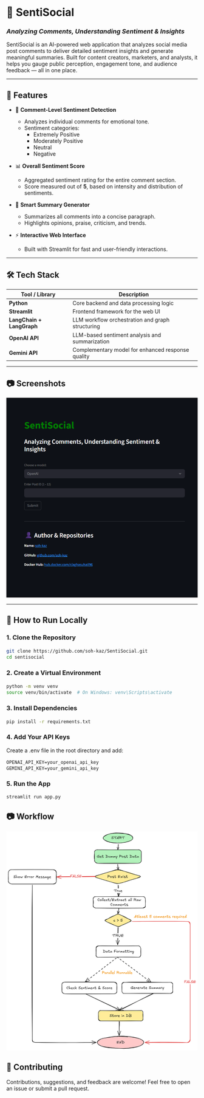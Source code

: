 # 💬 SentiSocial  
### *Analyzing Comments, Understanding Sentiment & Insights*

SentiSocial is an AI-powered web application that analyzes social media post comments to deliver detailed sentiment insights and generate meaningful summaries. Built for content creators, marketers, and analysts, it helps you gauge public perception, engagement tone, and audience feedback — all in one place.

---

## 🚀 Features

- 🔹 **Comment-Level Sentiment Detection**
  - Analyzes individual comments for emotional tone.
  - Sentiment categories:
    - Extremely Positive
    - Moderately Positive
    - Neutral
    - Negative

- 📊 **Overall Sentiment Score**
  - Aggregated sentiment rating for the entire comment section.
  - Score measured out of **5**, based on intensity and distribution of sentiments.

- 📝 **Smart Summary Generator**
  - Summarizes all comments into a concise paragraph.
  - Highlights opinions, praise, criticism, and trends.

- ⚡ **Interactive Web Interface**
  - Built with Streamlit for fast and user-friendly interactions.

---

## 🛠️ Tech Stack

| Tool / Library          | Description                                       |
|-------------------------|---------------------------------------------------|
| **Python**              | Core backend and data processing logic            |
| **Streamlit**           | Frontend framework for the web UI                 |
| **LangChain + LangGraph** | LLM workflow orchestration and graph structuring |
| **OpenAI API**          | LLM-based sentiment analysis and summarization    |
| **Gemini API**          | Complementary model for enhanced response quality |

---

## 📷 Screenshots
<img src="https://raw.githubusercontent.com/soh-kaz/SentiSocial/refs/heads/main/Screenshot.png" />

---

## 🧪 How to Run Locally

### 1. Clone the Repository

```bash
git clone https://github.com/soh-kaz/SentiSocial.git
cd sentisocial
```

### 2. Create a Virtual Environment
```bash
python -m venv venv
source venv/bin/activate  # On Windows: venv\Scripts\activate
```

### 3. Install Dependencies
```bash
pip install -r requirements.txt
```

### 4. Add Your API Keys
  Create a .env file in the root directory and add:
```env
OPENAI_API_KEY=your_openai_api_key
GEMINI_API_KEY=your_gemini_api_key
```

### 5. Run the App
```bash
streamlit run app.py
```


## 📷 Workflow
<img src="https://raw.githubusercontent.com/soh-kaz/SentiSocial/refs/heads/main/workflow.png" />

## 🤝 Contributing
Contributions, suggestions, and feedback are welcome!
Feel free to open an issue or submit a pull request.


